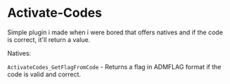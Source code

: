 # Activate-Codes
Simple plugin i made when i were bored that offers natives and if the code is correct, it'll return a value.

Natives:

`ActivateCodes_GetFlagFromCode` - Returns a flag in ADMFLAG format if the code is valid and correct.
